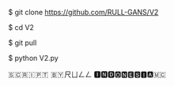 $ git clone https://github.com/RULL-GANS/V2

$ cd V2

$ git pull

$ python V2.py

🇸 🇨 🇷 🇮 🇵 🇹  🇧 🇾 尺ㄩㄥㄥ
🅸︎🅽︎🅳︎🅾︎🅽︎🅴︎🆂︎🅸︎🅰︎🇲🇨 
